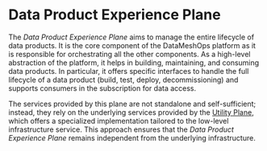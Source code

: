 # Data Product Experience Plane

The *Data Product Experience Plane* aims to manage the entire lifecycle of data products. It is the core component of the DataMeshOps platform as it is responsible for orchestrating all the other components. As a high-level abstraction of the platform, it helps in building, maintaining, and consuming data products. In particular, it offers specific interfaces to handle the full lifecycle of a data product (build, test, deploy, decommissioning) and supports consumers in the subscription for data access.

The services provided by this plane are not standalone and self-sufficient; instead, they rely on the underlying services provided by the [Utility Plane](./utility-plane.md), which offers a specialized implementation tailored to the low-level infrastructure service. This approach ensures that the *Data Product Experience Plane* remains independent from the underlying infrastructure.
